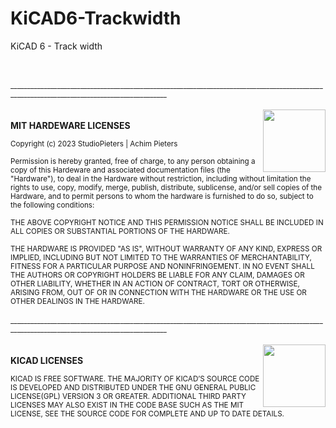 # KiCAD6-Trackwidth
KiCAD 6 - Track width

<br>
<br>
<sup>_____________________________________________________________________________________________________________________________________________</sup>
<br>
<br>
<img  style="float: right;" src="https://github.com/AchimPieters/ESP32-SmartPlug/blob/main/images/MIT%7C%20HARDWARE%20WHITE.svg" width="100">
<br>
<b>MIT HARDEWARE LICENSES</b>

<sup>Copyright (c) 2023 StudioPieters | Achim Pieters</sup>

<sup>Permission is hereby granted, free of charge, to any person obtaining a copy
of this Hardeware and associated documentation files (the "Hardware"), to deal
in the Hardware without restriction, including without limitation the rights
to use, copy, modify, merge, publish, distribute, sublicense, and/or sell
copies of the Hardware, and to permit persons to whom the hardware is
furnished to do so, subject to the following conditions:</sup>

<sup>THE ABOVE COPYRIGHT NOTICE AND THIS PERMISSION NOTICE SHALL BE INCLUDED IN ALL COPIES OR SUBSTANTIAL PORTIONS OF THE HARDWARE.</sup>

<sup>THE HARDWARE IS PROVIDED "AS IS", WITHOUT WARRANTY OF ANY KIND, EXPRESS OR
IMPLIED, INCLUDING BUT NOT LIMITED TO THE WARRANTIES OF MERCHANTABILITY,
FITNESS FOR A PARTICULAR PURPOSE AND NONINFRINGEMENT. IN NO EVENT SHALL THE
AUTHORS OR COPYRIGHT HOLDERS BE LIABLE FOR ANY CLAIM, DAMAGES OR OTHER
LIABILITY, WHETHER IN AN ACTION OF CONTRACT, TORT OR OTHERWISE, ARISING FROM,
OUT OF OR IN CONNECTION WITH THE HARDWARE OR THE USE OR OTHER DEALINGS IN THE
HARDWARE.</sup>
<br>
<br>
<sup>_____________________________________________________________________________________________________________________________________________</sup>
<br>
<br>
<img  style="float: right;" src="https://github.com/AchimPieters/KiCAD-Schematics/blob/main/image/KiCad-Logo.svg" width="100">
<br>
<b>KICAD LICENSES</b>

<sup>KICAD IS FREE SOFTWARE. THE MAJORITY OF KICAD’S SOURCE CODE IS DEVELOPED AND DISTRIBUTED UNDER THE GNU GENERAL PUBLIC LICENSE(GPL) VERSION 3 OR GREATER. ADDITIONAL THIRD PARTY LICENSES MAY ALSO EXIST IN THE CODE BASE SUCH AS THE MIT LICENSE, SEE THE SOURCE CODE FOR COMPLETE AND UP TO DATE DETAILS.</sup>
